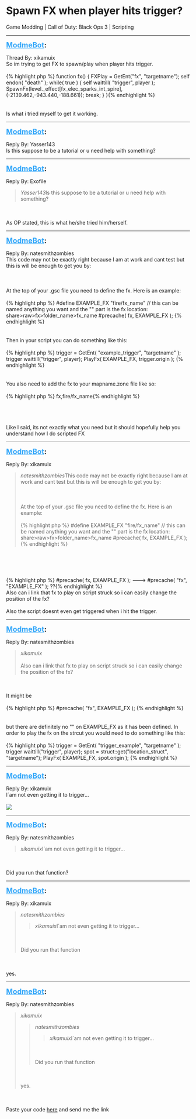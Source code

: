 # Spawn FX when player hits trigger?
Game Modding | Call of Duty: Black Ops 3 | Scripting

---
<strong style="font-size: 1.4em;"><span style="text-decoration: underline;text-decoration-color: #34a7f9;"><span style="color:#34a7f9;">ModmeBot</span></span>:</strong>

<p>Thread By: xikamuix<br />So im trying to get FX to spawn/play when player hits trigger.<br /><br />{% highlight php %}
function fx()
{
	FXPlay = GetEnt("fx", "targetname");
	self endon( "death" );	
	while( true )
	{
		self waittill( "trigger", player );
		SpawnFx(level._effect[fx_elec_sparks_int_spire], (-2139.462,-943.440,-188.661));
		break;
	}
}{% endhighlight %}
<br /><br /><br />Is what i tried myself to get it working.</p>

---
<strong style="font-size: 1.4em;"><span style="text-decoration: underline;text-decoration-color: #34a7f9;"><span style="color:#34a7f9;">ModmeBot</span></span>:</strong>

<p>Reply By: Yasser143<br />Is this suppose to be a tutorial or u need help with something?</p>

---
<strong style="font-size: 1.4em;"><span style="text-decoration: underline;text-decoration-color: #34a7f9;"><span style="color:#34a7f9;">ModmeBot</span></span>:</strong>

<p>Reply By: Exofile<br /><blockquote><em>Yasser143</em>Is this suppose to be a tutorial or u need help with something?</blockquote><br /><br />As OP stated, this is what he/she tried him/herself.</p>

---
<strong style="font-size: 1.4em;"><span style="text-decoration: underline;text-decoration-color: #34a7f9;"><span style="color:#34a7f9;">ModmeBot</span></span>:</strong>

<p>Reply By: natesmithzombies<br />This code may not be exactly right because I am at work and cant test but this is will be enough to get you by: <br /><br /><br /><br />At the top of your .gsc file you need to define the fx. Here is an example: <br /><br />{% highlight php %}
#define EXAMPLE_FX "fire/fx_name"  // this can be named anything you want and the "" part is the fx location: share&gt;raw&gt;fx&gt;folder_name&gt;fx_name
#precache( fx, EXAMPLE_FX ); {% endhighlight %}
<br /><br /><br />Then in your script you can do something like this: <br /><br />{% highlight php %}
trigger = GetEnt( "example_trigger", "targetname" ); 
trigger waittill("trigger", player); 
PlayFx( EXAMPLE_FX, trigger.origin ); {% endhighlight %}
<br /><br /><br />You also need to add the fx to your mapname.zone file like so:<br /><br />{% highlight php %}
fx,fire/fx_name{% endhighlight %}
<br /><br /><br /><br /><br />Like I said, its not exactly what you need but it should hopefully help you understand how I do scripted FX</p>

---
<strong style="font-size: 1.4em;"><span style="text-decoration: underline;text-decoration-color: #34a7f9;"><span style="color:#34a7f9;">ModmeBot</span></span>:</strong>

<p>Reply By: xikamuix<br /><blockquote><em>natesmithzombies</em>This code may not be exactly right because I am at work and cant test but this is will be enough to get you by: <br /><br /><br /><br />At the top of your .gsc file you need to define the fx. Here is an example: <br /><br />{% highlight php %}
#define EXAMPLE_FX "fire/fx_name"  // this can be named anything you want and the "" part is the fx location: share&gt;raw&gt;fx&gt;folder_name&gt;fx_name
#precache( fx, EXAMPLE_FX ); {% endhighlight %}
<br /></blockquote><br /><br /><br /><br />{% highlight php %}
#precache( fx, EXAMPLE_FX ); ---&gt; #precache( "fx", "EXAMPLE_FX" ); ??{% endhighlight %}
<br />Also can i link that fx to play on script struck so i can easily change the position of the fx?<br /><br />Also the script doesnt even get triggered when i hit the trigger.</p>

---
<strong style="font-size: 1.4em;"><span style="text-decoration: underline;text-decoration-color: #34a7f9;"><span style="color:#34a7f9;">ModmeBot</span></span>:</strong>

<p>Reply By: natesmithzombies<br /><blockquote><em>xikamuix</em><br /><br />Also can i link that fx to play on script struck so i can easily change the position of the fx?</blockquote><br /><br />It might be <br /><br />{% highlight php %}
#precache( "fx", EXAMPLE_FX ); {% endhighlight %}
<br /><br /><br />but there are definitely no &quot;&quot; on EXAMPLE_FX as it has been defined. In order to play the fx on the strcut you would need to do something like this:<br /><br />{% highlight php %}
trigger = GetEnt( "trigger_example", "targetname" ); 
trigger waittill("trigger", player); 
spot = struct::get("location_struct", "targetname"); 
PlayFx( EXAMPLE_FX, spot.origin ); {% endhighlight %}
</p>

---
<strong style="font-size: 1.4em;"><span style="text-decoration: underline;text-decoration-color: #34a7f9;"><span style="color:#34a7f9;">ModmeBot</span></span>:</strong>

<p>Reply By: xikamuix<br />I&#180;am not even getting it to trigger... <br /><br /><img style="max-width: 500px;" src="https://i.gyazo.com/fe018df5900e38efbb6413588f940df2.png"></p>

---
<strong style="font-size: 1.4em;"><span style="text-decoration: underline;text-decoration-color: #34a7f9;"><span style="color:#34a7f9;">ModmeBot</span></span>:</strong>

<p>Reply By: natesmithzombies<br /><blockquote><em>xikamuix</em>I&#180;am not even getting it to trigger... </blockquote><br /><br />Did you run that function?</p>

---
<strong style="font-size: 1.4em;"><span style="text-decoration: underline;text-decoration-color: #34a7f9;"><span style="color:#34a7f9;">ModmeBot</span></span>:</strong>

<p>Reply By: xikamuix<br /><blockquote><em>natesmithzombies</em><blockquote><em>xikamuix</em>I&#180;am not even getting it to trigger... </blockquote><br /><br />Did you run that function</blockquote><br /><br />yes.</p>

---
<strong style="font-size: 1.4em;"><span style="text-decoration: underline;text-decoration-color: #34a7f9;"><span style="color:#34a7f9;">ModmeBot</span></span>:</strong>

<p>Reply By: natesmithzombies<br /><blockquote><em>xikamuix</em><blockquote><em>natesmithzombies</em><blockquote><em>xikamuix</em>I&#180;am not even getting it to trigger... </blockquote><br /><br />Did you run that function</blockquote><br /><br />yes.</blockquote><br /><br />Paste your code <a href="http://paste.md-5.net/">here</a> and send me the link</p>

